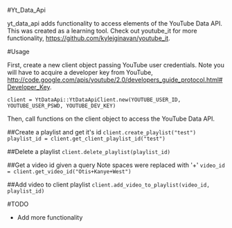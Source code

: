 #Yt_Data_Api

yt_data_api adds functionality to access elements of the YouTube Data API.  This was created as a learning tool.  Check out youtube_it for more functionality, https://github.com/kylejginavan/youtube_it.

#Usage

First, create a new client object passing YouTube user credentials.  Note you will have to acquire a developer key from YouTube, http://code.google.com/apis/youtube/2.0/developers_guide_protocol.html#Developer_Key.

`client = YtDataApi::YtDataApiClient.new(YOUTUBE_USER_ID, YOUTUBE_USER_PSWD, YOUTUBE_DEV_KEY)`

Then, call functions on the client object to access the YouTube Data API.

##Create a playlist and get it's id
`client.create_playlist("test")`
`playlist_id = client.get_client_playlist_id("test")`

##Delete a playlist
`client.delete_playlist(playlist_id)`

##Get a video id given a query
Note spaces were replaced with '+'
`video_id = client.get_video_id("Otis+Kanye+West")`

##Add video to client playlist
`client.add_video_to_playlist(video_id, playlist_id)`

#TODO
- Add more functionality